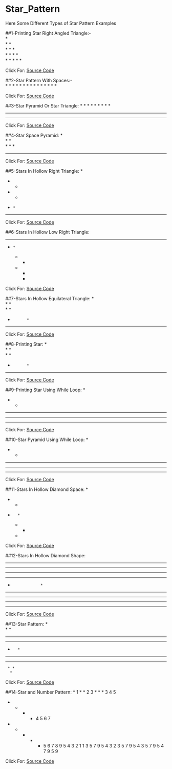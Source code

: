 # Star_Pattern
Here Some Different Types of Star Pattern Examples

##1-Printing Star Right Angled Triangle:-  
     *   
     * *   
     * * *   
     * * * *   
     * * * * *   

Click For: [Source Code](https://github.com/Mahendra710/Star_Pattern/blob/main/8.1-Printing%20Star%20Right%20Angled%20triangle.py)

##2-Star Pattern With Spaces:-  
            * 
          * * 
        * * * 
      * * * * 
    * * * * * 

Click For: [Source Code](https://github.com/Mahendra710/Star_Pattern/blob/main/8.2-Printing%20Star%20pattern%20with%20spaces.py)

##3-Star Pyramid Or Star Triangle:
        * 
      * * * 
    * * * * * 
  * * * * * * * 
* * * * * * * * * 

Click For: [Source Code](https://github.com/Mahendra710/Star_Pattern/blob/main/8.3-Star%20Pyramid%20or%20Star%20Triangle.py)

##4-Star Space Pyramid:
        *   
      *   *   
    *   *   *   
  *   *   *   *  

Click For: [Source Code](https://github.com/Mahendra710/Star_Pattern/blob/main/8.4-Star%20space%20pyramid.py)

##5-Stars In Hollow Right Triangle:
* 
* * 
*   * 
*     * 
* * * * * 

Click For: [Source Code](https://github.com/Mahendra710/Star_Pattern/blob/main/8.5-Printing%20Stars%20in%20Hollow%20Right%20Triangle.py)

##6-Stars In Hollow Low Right Triangle:
* * * * * 
  *     * 
    *   * 
      * * 
        * 

Click For: [Source Code](https://github.com/Mahendra710/Star_Pattern/blob/main/8.6-Stars%20inHollow%20Low%20Right%20Triangle.py)

##7-Stars In Hollow Equilateral Triangle:
        *         
      *   *       
    *       *     
  *           *   
* * * * * * * * * 

Click For: [Source Code](https://github.com/Mahendra710/Star_Pattern/blob/main/8.7-Stars%20in%20Hollow%20Equilateral%20Triangle.py)

##8-Printing Star:
        *         
      *   *       
    *       *     
  *           *   
*   *   *   *   * 

Click For: [Source Code](https://github.com/Mahendra710/Star_Pattern/blob/main/8.8-%20Printing%20Star.py)

##9-Printing Star Using While Loop:
* 
* * 
* * * 
* * * * 
* * * * * 

Click For: [Source Code](https://github.com/Mahendra710/Star_Pattern/blob/main/8.9-%20Printing%20Star%20using%20while%20loop.py)

##10-Star Pyramid Using While Loop:
    * 
   * * 
  * * * 
 * * * * 
* * * * * 

Click For: [Source Code](https://github.com/Mahendra710/Star_Pattern/blob/main/8.10-Star%20Pyramid%20using%20while%20loop.py)

##11-Stars In Hollow Diamond Space:
    *     
  *   *   
*       * 
  *   *   
    *     

Click For: [Source Code](https://github.com/Mahendra710/Star_Pattern/blob/main/8.11-Printing%20Star%20in%20Hollow%20Diamond%20space.py)

##12-Stars In Hollow Diamond Shape:
* * * * * * * * * * 
* * * *     * * * * 
* * *         * * * 
* *             * * 
*                 * 
* *             * * 
* * *         * * * 
* * * *     * * * * 
* * * * * * * * * * 

Click For: [Source Code](https://github.com/Mahendra710/Star_Pattern/blob/main/8.12-Printing%20Star%20In%20Hollow%20Diamond%20Shape.py)

##13-Star Pattern:
      *      
     * *     
*************
 * *     * * 
  *       *  
 * *     * * 
*************
     * *     
      *     

Click For: [Source Code](https://github.com/Mahendra710/Star_Pattern/blob/main/8.13-Star%20Pattern.py)

##14-Star and Number Pattern:
        *  1 
      * *  2 3 
    * * *  3 4 5 
  * * * *  4 5 6 7 
* * * * *  5 6 7 8 9 
5 4 3 2 1  1 3 5 7 9 
  5 4 3 2  3 5 7 9 
    5 4 3  5 7 9 
      5 4  7 9 
        5  9 

Click For: [Source Code](https://github.com/Mahendra710/Star_Pattern/blob/main/33-Star%20and%20Number%20Pattern.py)

